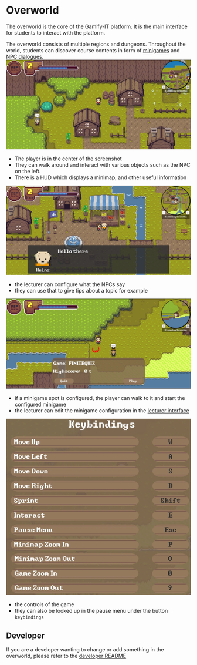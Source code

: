 # Overworld

The overworld is the core of the Gamify-IT platform.
It is the main interface for students to interact with the platform.

The overworld consists of multiple regions and dungeons.
Throughout the world, students can discover course contents in form of [minigames](../README.md) and NPC dialogues.
![overworld](../../images/overworld.webp)

- The player is in the center of the screenshot
- They can walk around and interact with various objects such as the NPC on the left.
- There is a HUD which displays a minimap, and other useful information

![npc dialogue](../../images/npc-dialogue.webp)

- the lecturer can configure what the NPCs say
- they can use that to give tips about a topic for example

![minigame](../../images/minigame-spot.webp)

- if a minigame spot is configured, the player can walk to it and start the configured minigame
- the lecturer can edit the minigame configuration in the [lecturer interface](../lecturer-interface/README.md)

![keybindings](../../images/keybindings.webp)

- the controls of the game
- they can also be looked up in the pause menu under the button `keybindings`

## Developer

If you are a developer wanting to change or add something in the overworld, please refer to the [developer README](../../dev-manuals/services/overworld/README.md)
